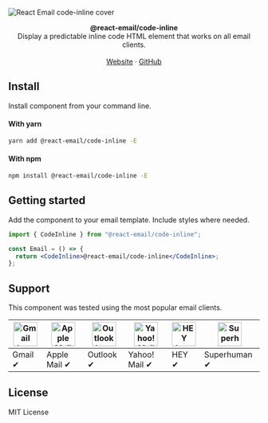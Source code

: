 ![React Email code-inline cover](https://react.email/static/covers/code-inline.png)

<div align="center"><strong>@react-email/code-inline</strong></div>
<div align="center">Display a predictable inline code HTML element that works on all email clients.</div>
<br />
<div align="center">
<a href="https://react.email">Website</a>
<span> · </span>
<a href="https://github.com/resendlabs/react-email">GitHub</a>

</div>

## Install

Install component from your command line.

#### With yarn

```sh
yarn add @react-email/code-inline -E
```

#### With npm

```sh
npm install @react-email/code-inline -E
```

## Getting started

Add the component to your email template. Include styles where needed.

```jsx
import { CodeInline } from "@react-email/code-inline";

const Email = () => {
  return <CodeInline>@react-email/code-inline</CodeInline>;
};
```

## Support

This component was tested using the most popular email clients.

| <img src="https://react.email/static/icons/gmail.svg" width="48px" height="48px" alt="Gmail logo"> | <img src="https://react.email/static/icons/apple-mail.svg" width="48px" height="48px" alt="Apple Mail"> | <img src="https://react.email/static/icons/outlook.svg" width="48px" height="48px" alt="Outlook logo"> | <img src="https://react.email/static/icons/yahoo-mail.svg" width="48px" height="48px" alt="Yahoo! Mail logo"> | <img src="https://react.email/static/icons/hey.svg" width="48px" height="48px" alt="HEY logo"> | <img src="https://react.email/static/icons/superhuman.svg" width="48px" height="48px" alt="Superhuman logo"> |
| -------------------------------------------------------------------------------------------------- | ------------------------------------------------------------------------------------------------------- | ------------------------------------------------------------------------------------------------------ | ------------------------------------------------------------------------------------------------------------- | ---------------------------------------------------------------------------------------------- | ------------------------------------------------------------------------------------------------------------ |
| Gmail ✔                                                                                           | Apple Mail ✔                                                                                           | Outlook ✔                                                                                             | Yahoo! Mail ✔                                                                                                | HEY ✔                                                                                         | Superhuman ✔                                                                                                |

## License

MIT License
